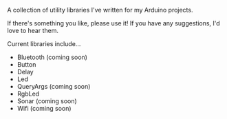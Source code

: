 A collection of utility libraries I've written for my Arduino projects.

If there's something you like, please use it! If you have any suggestions, I'd love to hear them.

Current libraries include...

* Bluetooth (coming soon)
* Button
* Delay
* Led
* QueryArgs (coming soon)
* RgbLed
* Sonar (coming soon)
* Wifi (coming soon)
